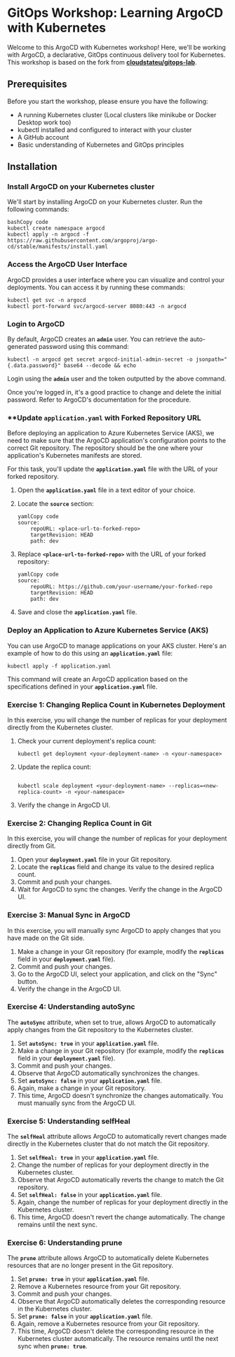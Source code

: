# GitOps Workshop: Learning ArgoCD with Kubernetes

Welcome to this ArgoCD with Kubernetes workshop! Here, we'll be working with ArgoCD, a declarative, GitOps continuous delivery tool for Kubernetes. This workshop is based on the fork from **[cloudstateu/gitops-lab](https://github.com/cloudstateu/gitops-lab)**.

## **Prerequisites**

Before you start the workshop, please ensure you have the following:

- A running Kubernetes cluster (Local clusters like minikube or Docker Desktop work too)
- kubectl installed and configured to interact with your cluster
- A GitHub account
- Basic understanding of Kubernetes and GitOps principles

## **Installation**

### **Install ArgoCD on your Kubernetes cluster**

We'll start by installing ArgoCD on your Kubernetes cluster. Run the following commands:

```
bashCopy code
kubectl create namespace argocd
kubectl apply -n argocd -f https://raw.githubusercontent.com/argoproj/argo-cd/stable/manifests/install.yaml
```

### **Access the ArgoCD User Interface**

ArgoCD provides a user interface where you can visualize and control your deployments. You can access it by running these commands:

```
kubectl get svc -n argocd
kubectl port-forward svc/argocd-server 8080:443 -n argocd
```

### **Login to ArgoCD**

By default, ArgoCD creates an **`admin`** user. You can retrieve the auto-generated password using this command:

```
kubectl -n argocd get secret argocd-initial-admin-secret -o jsonpath="{.data.password}" base64 --decode && echo
```

Login using the **`admin`** user and the token outputted by the above command.

Once you're logged in, it's a good practice to change and delete the initial password. Refer to ArgoCD's documentation for the procedure.

### ****Update `application.yaml` with Forked Repository URL**

Before deploying an application to Azure Kubernetes Service (AKS), we need to make sure that the ArgoCD application's configuration points to the correct Git repository. The repository should be the one where your application's Kubernetes manifests are stored.

For this task, you'll update the **`application.yaml`** file with the URL of your forked repository.

1. Open the **`application.yaml`** file in a text editor of your choice.
2. Locate the **`source`** section:
    
    ```
    yamlCopy code
    source:
        repoURL: <place-url-to-forked-repo>
        targetRevision: HEAD
        path: dev
    
    ```
    
3. Replace **`<place-url-to-forked-repo>`** with the URL of your forked repository:
    
    ```
    yamlCopy code
    source:
        repoURL: https://github.com/your-username/your-forked-repo
        targetRevision: HEAD
        path: dev
    
    ```
    
4. Save and close the **`application.yaml`** file.

### **Deploy an Application to Azure Kubernetes Service (AKS)**

You can use ArgoCD to manage applications on your AKS cluster. Here's an example of how to do this using an **`application.yaml`** file:

```
kubectl apply -f application.yaml
```

This command will create an ArgoCD application based on the specifications defined in your **`application.yaml`** file.

### **Exercise 1: Changing Replica Count in Kubernetes Deployment**

In this exercise, you will change the number of replicas for your deployment directly from the Kubernetes cluster.

1. Check your current deployment's replica count:
    
    ```
    kubectl get deployment <your-deployment-name> -n <your-namespace>
    ```
    
2. Update the replica count:
    
    ```
    
    kubectl scale deployment <your-deployment-name> --replicas=<new-replica-count> -n <your-namespace>
    ```
    
3. Verify the change in ArgoCD UI.

### **Exercise 2: Changing Replica Count in Git**

In this exercise, you will change the number of replicas for your deployment directly from Git.

1. Open your **`deployment.yaml`** file in your Git repository.
2. Locate the **`replicas`** field and change its value to the desired replica count.
3. Commit and push your changes.
4. Wait for ArgoCD to sync the changes. Verify the change in the ArgoCD UI.

### **Exercise 3: Manual Sync in ArgoCD**

In this exercise, you will manually sync ArgoCD to apply changes that you have made on the Git side.

1. Make a change in your Git repository (for example, modify the **`replicas`** field in your **`deployment.yaml`** file).
2. Commit and push your changes.
3. Go to the ArgoCD UI, select your application, and click on the "Sync" button.
4. Verify the change in the ArgoCD UI.

### **Exercise 4: Understanding autoSync**

The **`autoSync`** attribute, when set to true, allows ArgoCD to automatically apply changes from the Git repository to the Kubernetes cluster.

1. Set **`autoSync: true`** in your **`application.yaml`** file.
2. Make a change in your Git repository (for example, modify the **`replicas`** field in your **`deployment.yaml`** file).
3. Commit and push your changes.
4. Observe that ArgoCD automatically synchronizes the changes.
5. Set **`autoSync: false`** in your **`application.yaml`** file.
6. Again, make a change in your Git repository.
7. This time, ArgoCD doesn't synchronize the changes automatically. You must manually sync from the ArgoCD UI.

### **Exercise 5: Understanding selfHeal**

The **`selfHeal`** attribute allows ArgoCD to automatically revert changes made directly in the Kubernetes cluster that do not match the Git repository.

1. Set **`selfHeal: true`** in your **`application.yaml`** file.
2. Change the number of replicas for your deployment directly in the Kubernetes cluster.
3. Observe that ArgoCD automatically reverts the change to match the Git repository.
4. Set **`selfHeal: false`** in your **`application.yaml`** file.
5. Again, change the number of replicas for your deployment directly in the Kubernetes cluster.
6. This time, ArgoCD doesn't revert the change automatically. The change remains until the next sync.

### **Exercise 6: Understanding prune**

The **`prune`** attribute allows ArgoCD to automatically delete Kubernetes resources that are no longer present in the Git repository.

1. Set **`prune: true`** in your **`application.yaml`** file.
2. Remove a Kubernetes resource from your Git repository.
3. Commit and push your changes.
4. Observe that ArgoCD automatically deletes the corresponding resource in the Kubernetes cluster.
5. Set **`prune: false`** in your **`application.yaml`** file.
6. Again, remove a Kubernetes resource from your Git repository.
7. This time, ArgoCD doesn't delete the corresponding resource in the Kubernetes cluster automatically. The resource remains until the next sync when **`prune: true`**.